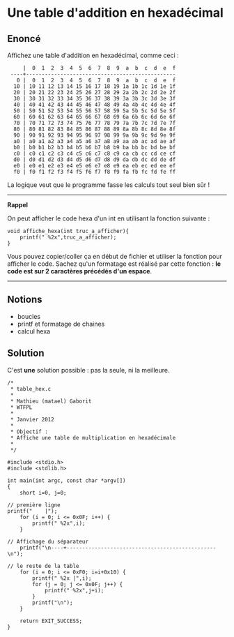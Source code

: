 # Une table d'addition en hexadécimal


## Enoncé

Affichez une table d'addition en hexadécimal, comme ceci :

         |  0  1  2  3  4  5  6  7  8  9  a  b  c  d  e  f
     ----+------------------------------------------------
       0 |  0  1  2  3  4  5  6  7  8  9  a  b  c  d  e  f
      10 | 10 11 12 13 14 15 16 17 18 19 1a 1b 1c 1d 1e 1f
      20 | 20 21 22 23 24 25 26 27 28 29 2a 2b 2c 2d 2e 2f
      30 | 30 31 32 33 34 35 36 37 38 39 3a 3b 3c 3d 3e 3f
      40 | 40 41 42 43 44 45 46 47 48 49 4a 4b 4c 4d 4e 4f
      50 | 50 51 52 53 54 55 56 57 58 59 5a 5b 5c 5d 5e 5f
      60 | 60 61 62 63 64 65 66 67 68 69 6a 6b 6c 6d 6e 6f
      70 | 70 71 72 73 74 75 76 77 78 79 7a 7b 7c 7d 7e 7f
      80 | 80 81 82 83 84 85 86 87 88 89 8a 8b 8c 8d 8e 8f
      90 | 90 91 92 93 94 95 96 97 98 99 9a 9b 9c 9d 9e 9f
      a0 | a0 a1 a2 a3 a4 a5 a6 a7 a8 a9 aa ab ac ad ae af
      b0 | b0 b1 b2 b3 b4 b5 b6 b7 b8 b9 ba bb bc bd be bf
      c0 | c0 c1 c2 c3 c4 c5 c6 c7 c8 c9 ca cb cc cd ce cf
      d0 | d0 d1 d2 d3 d4 d5 d6 d7 d8 d9 da db dc dd de df
      e0 | e0 e1 e2 e3 e4 e5 e6 e7 e8 e9 ea eb ec ed ee ef
      f0 | f0 f1 f2 f3 f4 f5 f6 f7 f8 f9 fa fb fc fd fe ff

La logique veut que le programme fasse les calculs tout seul bien sûr !

---

__Rappel__

On peut afficher le code hexa d'un int en utilisant la fonction suivante :

	void affiche_hexa(int truc_a_afficher){
		printf(" %2x",truc_a_afficher);
	}

Vous pouvez copier/coller ça en début de fichier et utiliser la fonction pour afficher le code.
Sachez qu'un formatage est réalisé par cette fonction : __le code est sur 2 caractères précédés d'un espace__.

---

## Notions

- boucles
- printf et formatage de chaines
- calcul hexa


## Solution 

C'est __une__ solution possible : pas la seule, ni la meilleure.


    /*
     * table_hex.c
     *
     * Mathieu (matael) Gaborit
     * WTFPL
     *
     * Janvier 2012
     *
     * Objectif :
     * Affiche une table de multiplication en hexadécimale
     *
     */

    #include <stdio.h>
    #include <stdlib.h>

    int main(int argc, const char *argv[])
    { 
        short i=0, j=0;
        
	// première ligne
	printf("    |");
        for (i = 0; i <= 0x0F; i++) {
            printf(" %2x",i);
        }

	// Affichage du séparateur
        printf("\n----+------------------------------------------------\n");

	// le reste de la table
        for (i = 0; i <= 0xF0; i=i+0x10) {
            printf(" %2x |",i);
            for (j = 0; j <= 0x0F; j++) {
                printf(" %2x",j+i);
            }
            printf("\n");
        }

        return EXIT_SUCCESS;
    }
